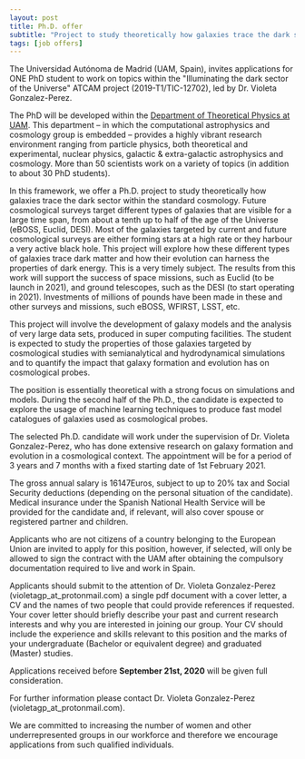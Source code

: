 ```yaml
---
layout: post
title: Ph.D. offer 
subtitle: "Project to study theoretically how galaxies trace the dark sector within the standard cosmology"
tags: [job offers]
---
```


The Universidad Autónoma de Madrid (UAM, Spain), invites applications for ONE PhD student to work on topics within the "Illuminating the dark sector of the Universe" ATCAM project (2019-T1/TIC-12702), led by Dr. Violeta Gonzalez-Perez.

The PhD will be developed within the [Department of Theoretical Physics at UAM](https://www.uam.es/ss/Satellite/FisicaTeorica/en/home.htm). This department – in which the computational astrophysics and cosmology group is embedded – provides a highly vibrant research environment ranging from particle physics, both theoretical and experimental, nuclear physics, galactic & extra-galactic astrophysics and cosmology. More than 50 scientists work on a variety of topics (in addition to about 30 PhD students).

In this framework, we offer a Ph.D. project to study theoretically how galaxies trace the dark sector within the standard cosmology. Future cosmological surveys target different types of galaxies that are visible for a large time span, from about a
tenth up to half of the age of the Universe (eBOSS, Euclid, DESI). Most of the galaxies targeted by current and future cosmological surveys are either forming stars at a high rate or they harbour a very active black hole. This project will explore how these different types of galaxies trace dark matter and how their evolution can harness the properties of dark energy.
This is a very timely subject. The results from this work  will support the success of space missions, such
as Euclid (to be launch in 2021), and ground telescopes, such as the DESI (to start operating in 2021).
Investments of millions of pounds have been made in these and other surveys and missions, such eBOSS, WFIRST, LSST, etc.
  
This project will involve the development of galaxy models and the analysis of very large data sets, produced in super computing facilities. The student is expected to study the properties of those galaxies targeted by cosmological studies with semi­analytical and hydro­dynamical simulations and to quantify the impact that galaxy formation and evolution has on cosmological probes.

The position is essentially theoretical with a strong focus on simulations and models. During the second half of the Ph.D., the candidate is expected to explore the usage of machine learning techniques to produce fast model catalogues of galaxies used as cosmological probes.

The selected Ph.D. candidate will work under the supervision of Dr. Violeta Gonzalez-Perez, who has done extensive research on galaxy formation and evolution in a cosmological context. The appointment will be for a period of 3 years and 7 months with a fixed starting date of 1st February 2021.

The gross annual salary is 16147Euros, subject to up to 20% tax and Social Security deductions (depending on the personal situation of the candidate). Medical insurance under the Spanish National Health Service will be provided for the candidate and, if relevant, will also cover spouse or registered partner and children.

Applicants who are not citizens of a country belonging to the European Union are invited to apply for this position, however, if selected, will only be allowed to sign the contract with the UAM after obtaining the compulsory documentation required to live and work in Spain. 

Applicants should submit to the attention of Dr. Violeta Gonzalez-Perez (violetagp_at_protonmail.com) a single pdf document with a cover letter, a CV and the names of two people that could provide references if requested. Your cover letter should briefly describe your past and current research interests and why you are interested in joining our group. Your CV should include the experience and skills relevant to this position and the marks of your undergraduate (Bachelor or equivalent degree) and graduated (Master) studies.

Applications received before **September 21st, 2020** will be given full consideration.

For further information please contact Dr. Violeta Gonzalez-Perez (violetagp_at_protonmail.com).

We are committed to increasing the number of women and other underrepresented groups in our workforce and therefore we encourage applications from such qualified individuals.